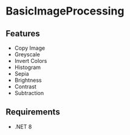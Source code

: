 # BasicImageProcessing

## Features
- Copy Image
- Greyscale
- Invert Colors
- Histogram
- Sepia
- Brightness
- Contrast
- Subtraction

## Requirements
- .NET 8
